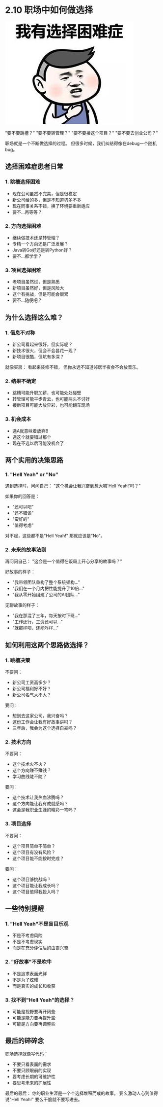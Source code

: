 # 2.10 职场中如何做选择

![职场选择](../images/chapter2/career-choice.jpg)

"要不要跳槽？"
"要不要转管理？"
"要不要接这个项目？"
"要不要去创业公司？"

职场就是一个不断做选择的过程。
但很多时候，我们纠结得像在debug一个随机bug。

## 选择困难症患者日常

### 1. 跳槽选择困难
- 现在公司虽然不完美，但是很稳定
- 新公司给的多，但是不知道坑多不多
- 现在同事关系不错，换了环境要重新适应
- 要不...再等等？

### 2. 方向选择困难
- 继续做技术还是转管理？
- 专精一个方向还是广泛发展？
- Java转Go好还是转Python好？
- 要不...都学学？

### 3. 项目选择困难
- 老项目虽然烂，但是熟悉
- 新项目虽然好，但是风险大
- 这个有挑战，但是可能会很累
- 要不...随便吧？

## 为什么选择这么难？

### 1. 信息不对称
- 新公司看起来很好，但实际呢？
- 新技术很火，但会不会昙花一现？
- 新项目很酷，但坑有多深？

就像买房：
看起来装修不错，
但你永远不知道邻居半夜会不会放音乐。

### 2. 结果不确定
- 跳槽可能升职加薪，也可能处处碰壁
- 转管理可能平步青云，也可能两头不讨好
- 接新项目可能大放异彩，也可能翻车现场

### 3. 机会成本
- 选A就意味着放弃B
- 选这个就要错过那个
- 现在不选以后可能没机会了

## 两个实用的决策思路

### 1. "Hell Yeah" or "No"
遇到选择时，问问自己：
"这个机会让我兴奋到想大喊'Hell Yeah!'吗？"

如果你的回答是：
- "还可以吧"
- "还不错诶"
- "蛮好的"
- "值得考虑"

对不起，这些都不是"Hell Yeah!"
那就应该是"No"。

### 2. 未来的故事法则
再问问自己：
"这会是一个值得在饭局上开心分享的故事吗？"

好故事的样子：
- "我带领团队重构了整个系统架构..."
- "我们在一个月内把性能提升了10倍..."
- "我从零开始组建了公司的AI团队..."

无聊故事的样子：
- "我在那混了三年，每天按时下班..."
- "工作还行，工资还可以..."
- "就那样呗，还能咋样..."

## 如何利用这两个思路做选择？

### 1. 跳槽决策
不要问：
- 新公司工资高多少？
- 新公司福利好不好？
- 新公司名气大不大？

要问：
- 想到去这家公司，我兴奋吗？
- 这份工作会让我有好故事讲吗？
- 三年后，我会为这个选择自豪吗？

### 2. 技术方向
不要问：
- 这个技术火不火？
- 这个方向赚不赚钱？
- 学习曲线陡不陡？

要问：
- 这个技术让我热血沸腾吗？
- 这个方向能让我有成就感吗？
- 这会是我职业生涯的精彩一笔吗？

### 3. 项目选择
不要问：
- 这个项目简单不简单？
- 这个项目有没有风险？
- 这个项目能不能按时完成？

要问：
- 这个项目够挑战吗？
- 这个项目能让我成长吗？
- 这个项目值得我投入吗？

## 一些特别提醒

### 1. "Hell Yeah"不是盲目乐观
- 不是不考虑风险
- 不是不考虑现实
- 而是在充分评估后的由衷兴奋

### 2. "好故事"不是吹牛
- 不是追求表面光鲜
- 不是为了炫耀
- 而是真实的成长和收获

### 3. 找不到"Hell Yeah"的选择？
- 可能是视野要再开阔些
- 可能是能力要再提升些
- 可能是方向要再调整些

## 最后的碎碎念

职场选择就像写代码：
- 不要只看表面的需求
- 不要只顾眼前的实现
- 要考虑长期的可维护性
- 要思考未来的扩展性

最后的最后：
你的职业生涯是一个个选择堆积而成的故事，
要么激动人心到值得说"Hell Yeah!"
要么干脆就不要写进去。
 